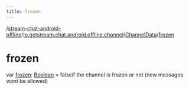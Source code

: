 ```yaml
---
title: frozen
---
```

/[stream-chat-android-offline](../../index.md)/[io.getstream.chat.android.offline.channel](../index.md)/[ChannelData](index.md)/[frozen](frozen.md)  
  
  
  
# frozen  
var [frozen](frozen.md): [Boolean](https://kotlinlang.org/api/latest/jvm/stdlib/kotlin/-boolean/index.html) = falseif the channel is frozen or not (new messages wont be allowed)
